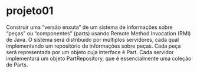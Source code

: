 # projeto01

Construir uma “versão enxuta” de um sistema de informações sobre “peças” ou “componentes” (parts) usando Remote Method Invocation (RMI) de Java. O sistema será distribuído por múltiplos servidores, cada qual implementando um repositório de informações sobre peças. Cada peça será representada por um objeto cuja interface é Part. Cada servidor implementará um objeto PartRepository, que é essencialmente uma coleção de Parts.
